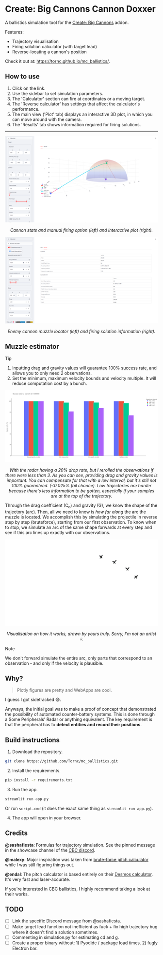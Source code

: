 # Create: Big Cannons Cannon Doxxer

A ballistics simulation tool for the [Create: Big Cannons](https://modrinth.com/mod/create-big-cannons) addon.

Features:
- Trajectory visualisation
- Firing solution calculator (with target lead)
- Reverse-locating a cannon's position

Check it out at: https://tornc.github.io/mc_ballistics/.

## How to use

1. Click on the link.
2. Use the sidebar to set simulation parameters. 
3. The 'Calculator' section can fire at coordinates or a moving target.
4. The 'Reverse calculator' has settings that affect the calculator's performance.
5. The main view ('Plot' tab) displays an interactive 3D plot, in which you can move around with the camera.
6. The 'Results' tab shows information required for firing solutions.

---

![pic1](./docs/calculator.png)

<p align="center">
    <em>
        Cannon stats and manual firing option (left) and interactive plot (right).
    </em>
</p>

![pic2](./docs/reverse.png)

<p align="center">
    <em>
        Enemy cannon muzzle locator (left) and firing solution information (right).
    </em>
</p>

## Muzzle estimator

> [!TIP]
> 1. Inputting drag and gravity values will guarantee 100% success rate, and allows you to only need 2 observations.
> 2. Set the minimum, maximum velocity bounds and velocity multiple. It will reduce computation cost by a bunch.

![pic3](./docs/reliability.png)

<p align="center">
    <em>
        With the radar having a 20% drop rate, but I rerolled the observations if there were less than 3. As you can see, providing drag and gravity values is important. You can compensate for that with a low interval, but it's still not 100% guaranteed. (&lt0.025% fail chance). Low trajectories are harder because there's less information to be gotten, especially if your samples are at the top of the trajectory.
    </em>
</p>

Through the drag coefficient (C<sub>d</sub>) and gravity (G), we know the shape of the trajectory (arc). Then, all we need to know is _how far along_ the arc the muzzle is located. We accomplish this by simulating the projectile in reverse step by step (bruteforce), starting from our first observation. To know when to stop, we simulate an arc of the same shape forwards at every step and see if this arc lines up exactly with our observations.

![anim1](./docs/shitty_animation.gif)

<p align="center">
    <em>
        Visualisation on how it works, drawn by yours truly. Sorry, I'm not an artist 💀.
    </em>
</p>

> [!NOTE]
> We don't forward simulate the entire arc, only parts that correspond to an observation - and only if the velocity is plausible.

## Why?

> Plotly figures are pretty and WebApps are cool.

I guess I got sidetracked 😅.

Anyways, the initial goal was to make a proof of concept that demonstrated the possibility of automated counter-battery systems. This is done through a Some Peripherals' Radar or anything equivalent. The key requirement is that the peripheral has to **detect entities and record their positions**.

## Build instructions

1. Download the repository.

```bash
git clone https://github.com/Tornc/mc_ballistics.git
```

2. Install the requirements.

```bash
pip install -r requirements.txt
```

3. Run the app.

```bash
streamlit run app.py
```

Or run `script.cmd` (it does the exact same thing as `streamlit run app.py`).

4. The app will open in your browser.

## Credits

**@sashafiesta**: Formulas for trajectory simulation. See the pinned message in the showcase channel of the [CBC discord](https://discord.gg/vgfMMUUgvT).

**@malexy**: Major inspiration was taken from [brute-force pitch calculator](https://github.com/Malex21/CreateBigCannons-BallisticCalculator) while I was still figuring things out.

**@endal**: The pitch calculator is based entirely on their [Desmos calculator](https://www.desmos.com/calculator/az4angyumw). It's very fast and laser-accurate.

If you're interested in CBC ballistics, I highly recommend taking a look at their works.

## TODO

- [ ] Link the specific Discord message from @sashafiesta.
- [ ] Make target lead function not inefficient as fuck + fix high trajectory bug where it doesn't find a solution sometimes.
- [ ] Commenting in simulation.py for estimating cd and g.
- [ ] Create a proper binary without: 1) Pyodide / package load times. 2) fugly Electron bar.
